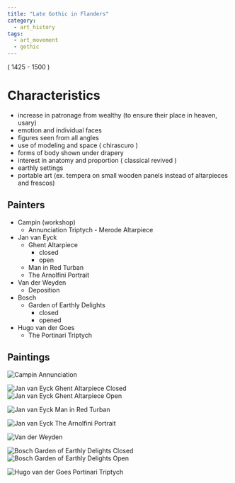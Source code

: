 ```yaml
---
title: "Late Gothic in Flanders"
category: 
  - art_history
tags: 
  - art_movement
  - gothic
---
```


( 1425 - 1500 ) 

# Characteristics

* increase in patronage from wealthy (to ensure their place in heaven, usary)
* emotion and individual faces
* figures seen from all angles
* use of modeling and space ( chirascuro )
* forms of body shown under drapery
* interest in anatomy and proportion ( classical revived )
* earthly settings
* portable art (ex. tempera on small wooden panels instead of altarpieces and frescos)


## Painters
* Campin (workshop)
  * Annunciation Triptych - Merode Altarpiece
* Jan van Eyck
  * Ghent Altarpiece
    * closed
    * open
  * Man in Red Turban
  * The Arnolfini Portrait
* Van der Weyden
  * Deposition
* Bosch
  * Garden of Earthly Delights
    * closed
    * opened
* Hugo van der Goes
  * The Portinari Triptych
  
## Paintings
![Campin Annunciation]( https://collectionapi.metmuseum.org/api/collection/v1/iiif/470304/977961/main-image "Campin Workshop Annunciation Triptych - Merode Altarpiece")

![Jan van Eyck Ghent Altarpiece Closed]( https://www.researchgate.net/profile/Rune_Pettersson/publication/325253172/figure/fig1/AS:628048688861184@1526749884058/This-is-the-Ghent-Altarpiece-with-closed-shutters-The-size-is-about-375-x-260-cm-This.png "Jan van Eyck Ghent Altarpiece Closed")
![Jan van Eyck Ghent Altarpiece Open]( https://cdn.kastatic.org/ka-perseus-images/47944f75c1509344d4d574d42a69177b173deedf.jpg "Jan van Eyck Ghent Altarpiece Open")

![Jan van Eyck Man in Red Turban](https://fineartconnoisseur.com/wp-content/uploads/sites/2/2017/07/CPortrait_of_a_Man_in_a_Turban_Jan_van_Eyck_with_frame.jpg  "Jan van Eyck Man in Red Turban")

![Jan van Eyck The Arnolfini Portrait](https://upload.wikimedia.org/wikipedia/commons/3/33/Van_Eyck_-_Arnolfini_Portrait.jpg  "Jan van Eyck The Arnolfini Portrait")

![Van der Weyden]( https://upload.wikimedia.org/wikipedia/commons/thumb/1/1a/Weyden_Deposition.jpg/550px-Weyden_Deposition.jpg "Van der Weyden Deposition")

![Bosch Garden of Earthly Delights Closed]( https://sothebys-com.brightspotcdn.com/dims4/default/3438025/2147483647/strip/true/crop/4042x4330+0+0/resize/684x733!/quality/90/?url=https%3A%2F%2Fsothebys-com.brightspotcdn.com%2F11%2F29%2F3b3755804164931a6f7d2e5ee9a8%2Fbosch-4.jpg "Bosch Garden of Earthly Delights Closed")
![Bosch Garden of Earthly Delights Open]( https://live.staticflickr.com/7309/12761066714_bfcd9226c4_b.jpg "Bosch Garden of Earthly Delights Opened")

![Hugo van der Goes Portinari Triptych]( https://upload.wikimedia.org/wikipedia/commons/7/72/Hugo_van_der_goes_portinari_triptych_framed.jpg "Hugo van der Goes Portinari Triptych")

